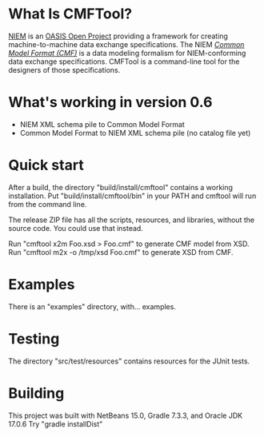 # What Is CMFTool?

[NIEM](https://www.niemopen.org) is an [OASIS Open Project](https://www.oasis-open.org/open-projects/) providing a framework for creating machine-to-machine data exchange specifications.  The NIEM [*Common Model Format (CMF)*](https://github.com/niemopen/common-model-format) is a data modeling formalism for NIEM-conforming data exchange specifications.  CMFTool is a command-line tool for the designers of those specifications.

# What's working in version 0.6

- NIEM XML schema pile to Common Model Format
- Common Model Format to NIEM XML schema pile (no catalog file yet)

# Quick start

After a build, the directory "build/install/cmftool" contains a working installation.
Put "build/install/cmftool/bin" in your PATH and cmftool will run from 
the command line.

The release ZIP file has all the scripts, resources, and libraries, without the source code.  You could use that instead.

Run "cmftool x2m Foo.xsd > Foo.cmf" to generate CMF model from XSD.
Run "cmftool m2x -o /tmp/xsd Foo.cmf" to generate XSD from CMF.

# Examples

There is an "examples" directory, with... examples.

# Testing

The directory "src/test/resources" contains resources for the JUnit tests.

# Building

This project was built with NetBeans 15.0, Gradle 7.3.3, and Oracle JDK 17.0.6
Try "gradle installDist" 

